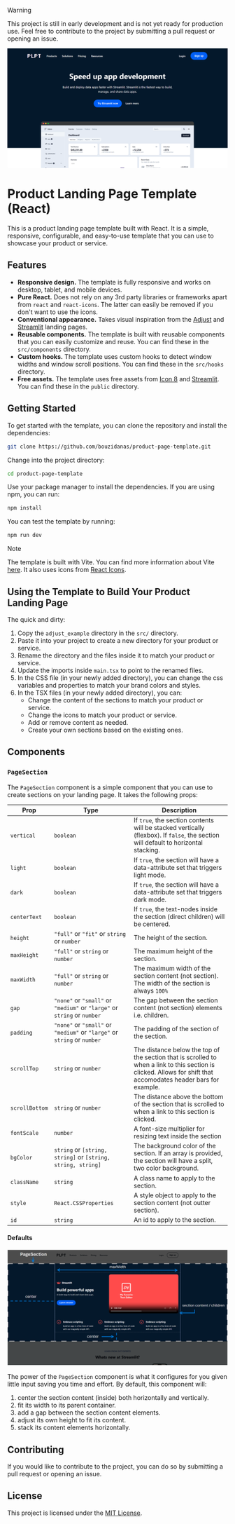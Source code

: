 >[!WARNING]
> This project is still in early development and is not yet ready for production use. Feel free to contribute to the project by submitting a pull request or opening an issue.

![product landing page screenshot](public/imgs/product-landing-page-screenshot.png)

# Product Landing Page Template (React)

This is a product landing page template built with React. It is a simple, responsive, configurable, and easy-to-use template that you can use to showcase your product or service.

## Features

- **Responsive design.** The template is fully responsive and works on desktop, tablet, and mobile devices.
- **Pure React.** Does not rely on any 3rd party libraries or frameworks apart from `react` and `react-icons`. The latter can easily be removed if you don't want to use the icons.
- **Conventional appearance.** Takes visual inspiration from the [Adjust](https://www.adjust.com/) and [Streamlit](https://www.streamlit.io/) landing pages.
- **Reusable components.** The template is built with reusable components that you can easily customize and reuse. You can find these in the `src/components` directory.
- **Custom hooks.** The template uses custom hooks to detect window widths and window scroll positions. You can find these in the `src/hooks` directory.
- **Free assets.** The template uses free assets from [Icon 8](https://icons8.com/illustrations) and [Streamlit](https://www.streamlit.io/). You can find these in the `public` directory.

## Getting Started

To get started with the template, you can clone the repository and install the dependencies:

```bash
git clone https://github.com/bouzidanas/product-page-template.git
```
Change into the project directory:
```bash
cd product-page-template
```
Use your package manager to install the dependencies. If you are using npm, you can run:
```bash
npm install
```
You can test the template by running:
```bash
npm run dev
```

>[!NOTE]
> The template is built with Vite. You can find more information about Vite [here](https://vitejs.dev/). It also uses icons from [React Icons](https://react-icons.github.io/react-icons/).


## Using the Template to Build Your Product Landing Page

The quick and dirty:

1. Copy the `adjust_example` directory in the `src/` directory.
2. Paste it into your project to create a new directory for your product or service. 
3. Rename the directory and the files inside it to match your product or service.
4. Update the imports inside `main.tsx` to point to the renamed files.
5. In the CSS file (in your newly added directory), you can change the css variables and properties to match your brand colors and styles.
6. In the TSX files (in your newly added directory), you can:
    - Change the content of the sections to match your product or service.
    - Change the icons to match your product or service.
    - Add or remove content as needed.
    - Create your own sections based on the existing ones.

## Components

### `PageSection`

The `PageSection` component is a simple component that you can use to create sections on your landing page. It takes the following props:

| Prop | Type | Description |
| --- | --- | --- |
| `vertical` | `boolean` | If `true`, the section contents will be stacked vertically (flexbox). If `false`, the section will default to horizontal stacking. |
| `light` | `boolean` | If `true`, the section will have a data-attribute set that triggers light mode. |
| `dark` | `boolean` | If `true`, the section will have a data-attribute set that triggers dark mode. |
| `centerText` | `boolean` | If `true`, the text-nodes inside the section (direct children) will be centered. |
| `height` | `"full"` or `"fit"` or `string` or `number` | The height of the section. |
| `maxHeight` | `"full"` or `string` or `number` | The maximum height of the section. |
| `maxWidth` | `"full"` or `string` or `number` | The maximum width of the section content (not section). The width of the section is always `100%` |
| `gap` | `"none"` or `"small"` or `"medium"` or `"large"` or `string` or `number` | The gap between the section content (not section) elements i.e. children. |
| `padding` | `"none"` or `"small"` or `"medium"` or `"large"` or `string` or `number` | The padding of the section of the section. |
| `scrollTop` | `string` or `number` | The distance below the top of the section that is scrolled to when a link to this section is clicked. Allows for shift that accomodates header bars for example. |
| `scrollBottom` | `string` or `number` | The distance above the bottom of the section that is scrolled to when a link to this section is clicked. |
| `fontScale` | `number` | A font-size multiplier for resizing text inside the section |
| `bgColor` | `string` or `[string, string]` or `[string, string, string]` | The background color of the section. If an array is provided, the section will have a split, two color background. |
| `className` | `string` | A class name to apply to the section. |
| `style` | `React.CSSProperties` | A style object to apply to the section content (not outter section). |
| `id` | `string` | An id to apply to the section. |

#### Defaults

![PageSection defaults](public/imgs/plpt-pagesection-wnotes.png)

The power of the `PageSection` component is what it configures for you given little input saving you time and effort. By default, this component will:

1. center the section content (inside) both horizontally and vertically. 
2. fit its width to its parent container.
3. add a gap between the section content elements.
4. adjust its own height to fit its content.
5. stack its content elements horizontally.
   

## Contributing

If you would like to contribute to the project, you can do so by submitting a pull request or opening an issue.

## License

This project is licensed under the [MIT License](https://github.com/bouzidanas/product-page-template?tab=MIT-1-ov-file#readme).
